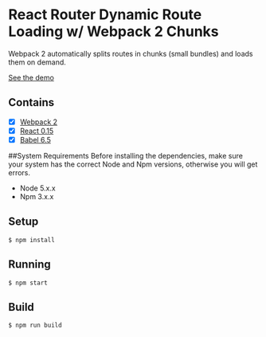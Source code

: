 # React Router Dynamic Route Loading w/ Webpack 2 Chunks

Webpack 2 automatically splits routes in chunks (small bundles) and loads them on demand. 

[See the demo](https://burning-heat-4609.firebaseapp.com/)

## Contains

- [x] [Webpack 2](https://webpack.github.io)
- [x] [React 0.15](https://facebook.github.io/react/)
- [x] [Babel 6.5](https://babeljs.io/)

##System Requirements
Before installing the dependencies, make sure your system has the correct Node and Npm versions, otherwise you will get errors.

- Node 5.x.x
- Npm 3.x.x

## Setup

```
$ npm install
```

## Running

```
$ npm start
```

## Build

```
$ npm run build
```
